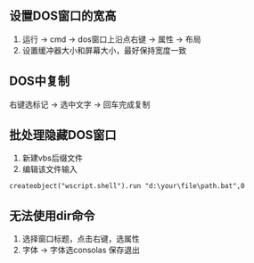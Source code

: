## 设置DOS窗口的宽高
1. 运行 -> cmd -> dos窗口上沿点右键 -> 属性 -> 布局
2. 设置缓冲器大小和屏幕大小，最好保持宽度一致

## DOS中复制
右键选标记 -> 选中文字 -> 回车完成复制

## 批处理隐藏DOS窗口
1. 新建vbs后缀文件
2. 编辑该文件输入
```
createobject("wscript.shell").run "d:\your\file\path.bat",0
```

## 无法使用dir命令
1. 选择窗口标题，点击右键，选属性
2. 字体 -> 字体选consolas 保存退出
